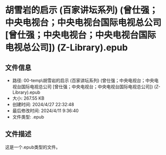 ﻿# 胡雪岩的启示 (百家讲坛系列) (曾仕强；中央电视台；中央电视台国际电视总公司 [曾仕强；中央电视台；中央电视台国际电视总公司]) (Z-Library).epub

## 文件信息
- 路径: 00-temp\胡雪岩的启示 (百家讲坛系列) (曾仕强；中央电视台；中央电视台国际电视总公司 [曾仕强；中央电视台；中央电视台国际电视总公司]) (Z-Library).epub
- 大小: 267.55 KB
- 创建时间: 2024/4/27 22:32:48
- 最后修改时间: 2024/4/11 9:36:40
- 文件类型: .epub

## 文件描述
这是一个.epub类型的文件。

